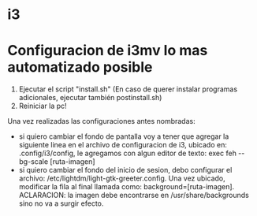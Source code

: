 # i3
# Configuracion de i3mv lo mas automatizado posible

1. Ejecutar el script "install.sh" (En caso de querer instalar programas adicionales, ejecutar también postinstall.sh)
2. Reiniciar la pc!

Una vez realizadas las configuraciones antes nombradas:
  - si quiero cambiar el fondo de pantalla voy a tener que agregar la siguiente linea en el archivo de configuracion de i3, ubicado en: .config/i3/config, le agregamos con algun editor de texto: exec feh --bg-scale [ruta-imagen]
  - si quiero cambiar el fondo del inicio de sesion, debo configurar el archivo: /etc/lightdm/light-gtk-greeter.config. Una vez ubicado, modificar la fila al final llamada como: background=[ruta-imagen]. ACLARACION: la imagen debe encontrarse en /usr/share/backgrounds sino no va a surgir efecto.

